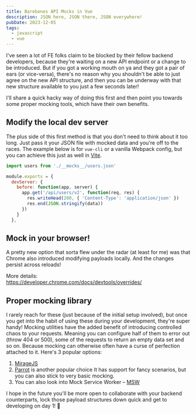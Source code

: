 ```yaml
---
title: Barebones API Mocks in Vue
description: JSON here, JSON there, JSON everywhere!
pubDate: 2023-12-05
tags:
  - javascript
  - vue
---
```


I've seen a lot of FE folks claim to be blocked by their fellow backend developers,
because they're waiting on a new API endpoint or a change to be introduced.
But if you got a working mouth on ya and they got a pair of ears (or vice-versa), there's no reason why
you shouldn't be able to just agree on the new API structure, and then you can be underway
with that new structure available to you just a few seconds later!

I'll share a quick hacky way of doing this first and then point you towards some proper mocking
tools, which have their own benefits.

## Modify the local dev server

The plus side of this first method is that you don't need to think about it too long.
Just pass it your JSON file with mocked data and you're off to the races. The example
below is for `vue-cli` or a vanilla Webpack config, but you can achieve this just as well
in [Vite](https://vitejs.dev/guide/api-javascript.html#vitedevserver).

```js
import users from './__mocks__/users.json'

module.exports = {
  devServer: {
    before: function(app, server) {
      app.get('/api/users/v2', function(req, res) {
        res.writeHead(200, { 'Content-Type': 'application/json' })
        res.end(JSON.stringify(data))
      })
    }
  },
```

## Mock in your browser!

A pretty new option that sorta flew under the radar (at least for me) was that Chrome also introduced modifying payloads locally. And the changes persist across reloads!

More details:\
https://developer.chrome.com/docs/devtools/overrides/

## Proper mocking library

I rarely reach for these (just because of the initial setup involved), but once you get into the habit of using these during your development, they're super handy!
Mocking utilities have the added benefit of introducing controlled chaos to your requests. Meaning you can configure half of them to error out (throw 404 or 500), some of the requests to return an empty data set and so on. Because mocking can otherwise often have a curse of perfection attached to it. Here's 3 popular options:

1. [MirageJS](https://miragejs.com/)
2. [Parrot](https://github.com/americanexpress/parrot) is another popular choice
It has support for fancy scenarios, but you can also stick to very basic mocking.
3. You can also look into Mock Service Worker – [MSW](https://mswjs.io/)

I hope in the future you'll be more open to collaborate with your backend counterparts, lock those payload structures down quick and get to developing on day 1! 🚀
